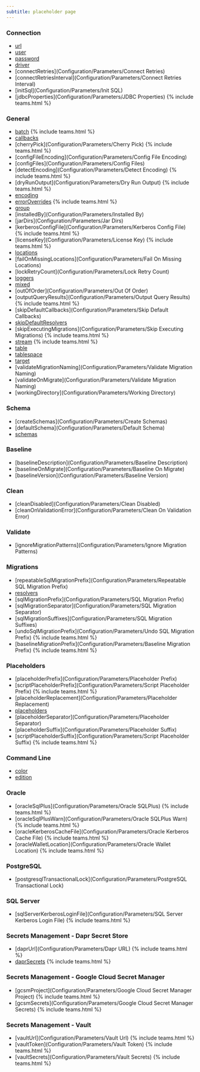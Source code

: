 ```yaml
---
subtitle: placeholder page
---
```


### Connection
- [url](Configuration/parameters/url)
- [user](Configuration/parameters/user)
- [password](Configuration/parameters/password)
- [driver](Configuration/parameters/driver)
- [connectRetries](Configuration/Parameters/Connect Retries)
- [connectRetriesInterval](Configuration/Parameters/Connect Retries Interval)
- [initSql](Configuration/Parameters/Init SQL)
- [jdbcProperties](Configuration/Parameters/JDBC Properties) {% include teams.html %}

### General

- [batch](Configuration/parameters/batch) {% include teams.html %}
- [callbacks](Configuration/parameters/callbacks)
- [cherryPick](Configuration/Parameters/Cherry Pick) {% include teams.html %}
- [configFileEncoding](Configuration/Parameters/Config File Encoding)
- [configFiles](Configuration/Parameters/Config Files)
- [detectEncoding](Configuration/Parameters/Detect Encoding) {% include teams.html %}
- [dryRunOutput](Configuration/Parameters/Dry Run Output) {% include teams.html %}
- [encoding](Configuration/parameters/encoding)
- [errorOverrides](Configuration/parameters/errorOverrides) {% include teams.html %}
- [group](Configuration/parameters/group)
- [installedBy](Configuration/Parameters/Installed By)
- [jarDirs](Configuration/Parameters/Jar Dirs)
- [kerberosConfigFile](Configuration/Parameters/Kerberos Config File) {% include teams.html %}
- [licenseKey](Configuration/Parameters/License Key) {% include teams.html %}
- [locations](Configuration/parameters/locations)
- [failOnMissingLocations](Configuration/Parameters/Fail On Missing Locations)
- [lockRetryCount](Configuration/Parameters/Lock Retry Count)
- [loggers](Configuration/parameters/loggers)
- [mixed](Configuration/parameters/mixed)
- [outOfOrder](Configuration/Parameters/Out Of Order)
- [outputQueryResults](Configuration/Parameters/Output Query Results) {% include teams.html %}
- [skipDefaultCallbacks](Configuration/Parameters/Skip Default Callbacks)
- [skipDefaultResolvers](Configuration/parameters/skipDefaultResolvers)
- [skipExecutingMigrations](Configuration/Parameters/Skip Executing Migrations) {% include teams.html %}
- [stream](Configuration/parameters/stream) {% include teams.html %}
- [table](Configuration/parameters/table)
- [tablespace](Configuration/parameters/tablespace)
- [target](Configuration/parameters/target)
- [validateMigrationNaming](Configuration/Parameters/Validate Migration Naming)
- [validateOnMigrate](Configuration/Parameters/Validate Migration Naming)
- [workingDirectory](Configuration/Parameters/Working Directory)

### Schema
- [createSchemas](Configuration/Parameters/Create Schemas)
- [defaultSchema](Configuration/Parameters/Default Schema)
- [schemas](Configuration/parameters/schemas)

### Baseline
- [baselineDescription](Configuration/Parameters/Baseline Description)
- [baselineOnMigrate](Configuration/Parameters/Baseline On Migrate)
- [baselineVersion](Configuration/Parameters/Baseline Version)

### Clean
- [cleanDisabled](Configuration/Parameters/Clean Disabled)
- [cleanOnValidationError](Configuration/Parameters/Clean On Validation Error)

### Validate
- [ignoreMigrationPatterns](Configuration/Parameters/Ignore Migration Patterns)

### Migrations
- [repeatableSqlMigrationPrefix](Configuration/Parameters/Repeatable SQL Migration Prefix)
- [resolvers](Configuration/Parameters/Resolver)
- [sqlMigrationPrefix](Configuration/Parameters/SQL Migration Prefix)
- [sqlMigrationSeparator](Configuration/Parameters/SQL Migration Separator)
- [sqlMigrationSuffixes](Configuration/Parameters/SQL Migration Suffixes)
- [undoSqlMigrationPrefix](Configuration/Parameters/Undo SQL Migration Prefix) {% include teams.html %}
- [baselineMigrationPrefix](Configuration/Parameters/Baseline Migration Prefix) {% include teams.html %}

### Placeholders
- [placeholderPrefix](Configuration/Parameters/Placeholder Prefix)
- [scriptPlaceholderPrefix](Configuration/Parameters/Script Placeholder Prefix) {% include teams.html %}
- [placeholderReplacement](Configuration/Parameters/Placeholder Replacement)
- [placeholders](Configuration/parameters/placeholders)
- [placeholderSeparator](Configuration/Parameters/Placeholder Separator)
- [placeholderSuffix](Configuration/Parameters/Placeholder Suffix)
- [scriptPlaceholderSuffix](Configuration/Parameters/Script Placeholder Suffix) {% include teams.html %}

### Command Line
- [color](Configuration/Parameters/Color)
- [edition](Configuration/parameters/edition)

### Oracle
- [oracleSqlPlus](Configuration/Parameters/Oracle SQLPlus) {% include teams.html %}
- [oracleSqlPlusWarn](Configuration/Parameters/Oracle SQLPlus Warn) {% include teams.html %}
- [oracleKerberosCacheFile](Configuration/Parameters/Oracle Kerberos Cache File) {% include teams.html %}
- [oracleWalletLocation](Configuration/Parameters/Oracle Wallet Location) {% include teams.html %}

### PostgreSQL
- [postgresqlTransactionalLock](Configuration/Parameters/PostgreSQL Transactional Lock)

### SQL Server
- [sqlServerKerberosLoginFile](Configuration/Parameters/SQL Server Kerberos Login File) {% include teams.html %}

### Secrets Management - Dapr Secret Store
- [daprUrl](Configuration/Parameters/Dapr URL) {% include teams.html %}
- [daprSecrets](configuration/parameters/dapr-secrets) {% include teams.html %}

### Secrets Management - Google Cloud Secret Manager
- [gcsmProject](Configuration/Parameters/Google Cloud Secret Manager Project) {% include teams.html %}
- [gcsmSecrets](Configuration/Parameters/Google Cloud Secret Manager Secrets) {% include teams.html %}

### Secrets Management - Vault
- [vaultUrl](Configuration/Parameters/Vault Url) {% include teams.html %}
- [vaultToken](Configuration/Parameters/Vault Token) {% include teams.html %}
- [vaultSecrets](Configuration/Parameters/Vault Secrets) {% include teams.html %}
